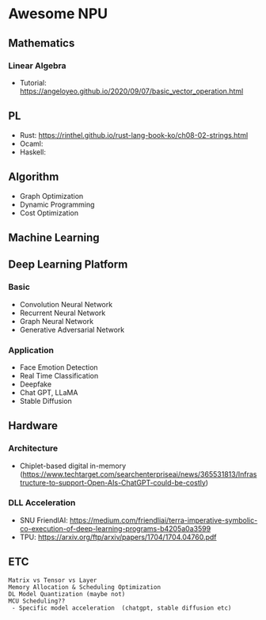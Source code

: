 # Awesome NPU

## Mathematics

### Linear Algebra

 - Tutorial: https://angeloyeo.github.io/2020/09/07/basic_vector_operation.html
 
## PL

 - Rust: https://rinthel.github.io/rust-lang-book-ko/ch08-02-strings.html
 - Ocaml: 
 - Haskell: 

## Algorithm

 - Graph Optimization
 - Dynamic Programming
 - Cost Optimization
 
## Machine Learning
 
## Deep Learning Platform

### Basic

 - Convolution Neural Network
 - Recurrent Neural Network
 - Graph Neural Network
 - Generative Adversarial Network
 
### Application
 
 - Face Emotion Detection
 - Real Time Classification
 - Deepfake
 - Chat GPT, LLaMA 
 - Stable Diffusion

## Hardware

### Architecture

 - Chiplet-based digital in-memory (https://www.techtarget.com/searchenterpriseai/news/365531813/Infrastructure-to-support-Open-AIs-ChatGPT-could-be-costly)

### DLL Acceleration

 - SNU FriendlAI: https://medium.com/friendliai/terra-imperative-symbolic-co-execution-of-deep-learning-programs-b4205a0a3599
 - TPU: https://arxiv.org/ftp/arxiv/papers/1704/1704.04760.pdf
 
## ETC

```
Matrix vs Tensor vs Layer
Memory Allocation & Scheduling Optimization
DL Model Quantization (maybe not)
MCU Scheduling??
 - Specific model acceleration  (chatgpt, stable diffusion etc)
```
